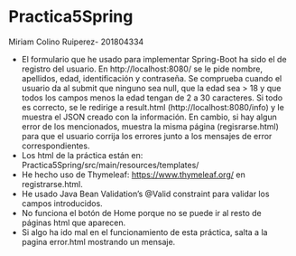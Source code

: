# Practica5Spring
Miriam Colino Ruiperez- 201804334

- El formulario que he usado para implementar Spring-Boot ha sido el de registro del usuario. En http://localhost:8080/ se le pide nombre, apellidos, edad, identificación y contraseña. Se comprueba cuando el usuario da al submit que ninguno sea null, que la edad sea > 18 y que todos los campos menos la edad tengan de 2 a 30 caracteres. Si todo es correcto, se le redirige a result.html (http://localhost:8080/info) y le muestra el JSON creado con la información. En cambio, si hay algun error de los mencionados, muestra la misma página (regisrarse.html) para que el usuario corrija los errores junto a los mensajes de error correspondientes. 
- Los html de la práctica están en: Practica5Spring/src/main/resources/templates/
- He hecho uso de Thymeleaf: https://www.thymeleaf.org/ en registrarse.html.
- He usado Java Bean Validation’s @Valid constraint para validar los campos introducidos.
- No funciona el botón de Home porque no se puede ir al resto de páginas html que aparecen.
- Si algo ha ido mal en el funcionamiento de esta práctica, salta a la pagina error.html mostrando un mensaje.
